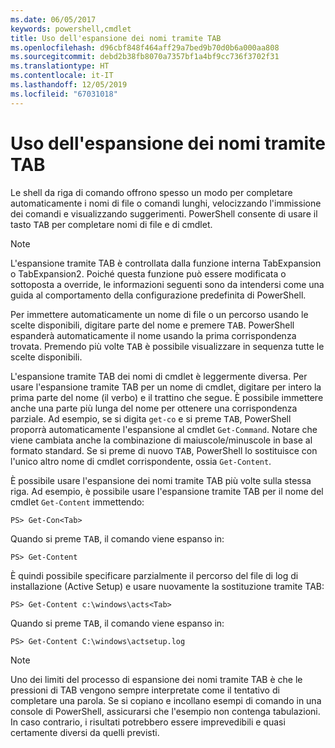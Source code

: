 ```yaml
---
ms.date: 06/05/2017
keywords: powershell,cmdlet
title: Uso dell'espansione dei nomi tramite TAB
ms.openlocfilehash: d96cbf848f464aff29a7bed9b70d0b6a000aa808
ms.sourcegitcommit: debd2b38fb8070a7357bf1a4bf9cc736f3702f31
ms.translationtype: HT
ms.contentlocale: it-IT
ms.lasthandoff: 12/05/2019
ms.locfileid: "67031018"
---
```

# <a name="using-tab-expansion"></a>Uso dell'espansione dei nomi tramite TAB

Le shell da riga di comando offrono spesso un modo per completare automaticamente i nomi di file o comandi lunghi, velocizzando l'immissione dei comandi e visualizzando suggerimenti. PowerShell consente di usare il tasto <kbd>TAB</kbd> per completare nomi di file e di cmdlet.

> [!NOTE]
> L'espansione tramite TAB è controllata dalla funzione interna TabExpansion o TabExpansion2. Poiché questa funzione può essere modificata o sottoposta a override, le informazioni seguenti sono da intendersi come una guida al comportamento della configurazione predefinita di PowerShell.

Per immettere automaticamente un nome di file o un percorso usando le scelte disponibili, digitare parte del nome e premere <kbd>TAB</kbd>. PowerShell espanderà automaticamente il nome usando la prima corrispondenza trovata. Premendo più volte <kbd>TAB</kbd> è possibile visualizzare in sequenza tutte le scelte disponibili.

L'espansione tramite TAB dei nomi di cmdlet è leggermente diversa. Per usare l'espansione tramite TAB per un nome di cmdlet, digitare per intero la prima parte del nome (il verbo) e il trattino che segue. È possibile immettere anche una parte più lunga del nome per ottenere una corrispondenza parziale. Ad esempio, se si digita `get-co` e si preme <kbd>TAB</kbd>, PowerShell proporrà automaticamente l'espansione al cmdlet `Get-Command`. Notare che viene cambiata anche la combinazione di maiuscole/minuscole in base al formato standard. Se si preme di nuovo <kbd>TAB</kbd>, PowerShell lo sostituisce con l'unico altro nome di cmdlet corrispondente, ossia `Get-Content`.

È possibile usare l'espansione dei nomi tramite TAB più volte sulla stessa riga. Ad esempio, è possibile usare l'espansione tramite TAB per il nome del cmdlet `Get-Content` immettendo:

```
PS> Get-Con<Tab>
```

Quando si preme <kbd>TAB</kbd>, il comando viene espanso in:

```
PS> Get-Content
```

È quindi possibile specificare parzialmente il percorso del file di log di installazione (Active Setup) e usare nuovamente la sostituzione tramite TAB:

```
PS> Get-Content c:\windows\acts<Tab>
```

Quando si preme <kbd>TAB</kbd>, il comando viene espanso in:

```
PS> Get-Content C:\windows\actsetup.log
```

> [!NOTE]
> Uno dei limiti del processo di espansione dei nomi tramite TAB è che le pressioni di TAB vengono sempre interpretate come il tentativo di completare una parola. Se si copiano e incollano esempi di comando in una console di PowerShell, assicurarsi che l'esempio non contenga tabulazioni. In caso contrario, i risultati potrebbero essere imprevedibili e quasi certamente diversi da quelli previsti.
